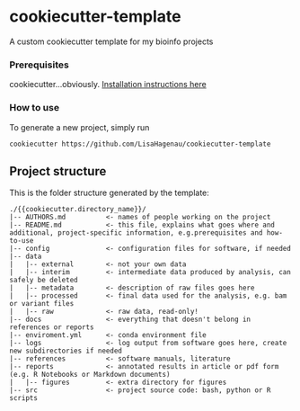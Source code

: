 # cookiecutter-template
A custom cookiecutter template for my bioinfo projects

### Prerequisites
cookiecutter...obviously. [Installation instructions here](https://cookiecutter.readthedocs.io/en/latest/installation.html)
### How to use
To generate a new project, simply run

```cookiecutter https://github.com/LisaHagenau/cookiecutter-template```

## Project structure
This is the folder structure generated by the template:

```
./{{cookiecutter.directory_name}}/
|-- AUTHORS.md          <- names of people working on the project
|-- README.md           <- this file, explains what goes where and additional, project-specific information, e.g.prerequisites and how-to-use
|-- config              <- configuration files for software, if needed
|-- data                
|   |-- external        <- not your own data
|   |-- interim         <- intermediate data produced by analysis, can safely be deleted
|   |-- metadata        <- description of raw files goes here
|   |-- processed       <- final data used for the analysis, e.g. bam or variant files
|   |-- raw             <- raw data, read-only!
|-- docs                <- everything that doesn't belong in references or reports
|-- enviroment.yml      <- conda environment file
|-- logs                <- log output from software goes here, create new subdirectories if needed
|-- references          <- software manuals, literature  
|-- reports             <- annotated results in article or pdf form (e.g. R Notebooks or Markdown documents)
|   |-- figures         <- extra directory for figures
|-- src                 <- project source code: bash, python or R scripts
```
